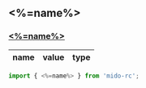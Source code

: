 ## <%=name%>

### [<%=name%>](https://zyxpz.github.io/mido-react-rc/dist/<%=name%>/<%=name%>.html)

name|value|type
---|:--:|---:


```js
import { <%=name%> } from 'mido-rc';
```